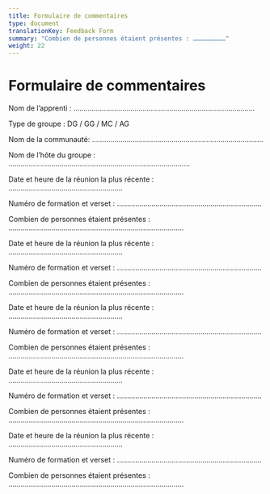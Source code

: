 ```yaml
---
title: Formulaire de commentaires
type: document
translationKey: Feedback Form
summary: "Combien de personnes étaient présentes : ………………………"
weight: 22
---
```

# Formulaire de commentaires

Nom de l’apprenti : ……………………………………………………………………………..

Type de groupe : DG / GG / MC / AG

Nom de la communauté: …………………………………………………………………………

Nom de l’hôte du groupe : ……………………………………………………………………………..

Date et heure de la réunion la plus récente : ………………………………………………..

Numéro de formation et verset : ……………………………………………………………..

Combien de personnes étaient présentes : …………………………………………………………………………..

Date et heure de la réunion la plus récente : ………………………………………………..

Numéro de formation et verset : ……………………………………………………………..

Combien de personnes étaient présentes : …………………………………………………………………………..

Date et heure de la réunion la plus récente : ………………………………………………..

Numéro de formation et verset : ……………………………………………………………..

Combien de personnes étaient présentes : …………………………………………………………………………..

Date et heure de la réunion la plus récente : ………………………………………………..

Numéro de formation et verset : ……………………………………………………………..

Combien de personnes étaient présentes : …………………………………………………………………………..

Date et heure de la réunion la plus récente : ………………………………………………..

Numéro de formation et verset : ……………………………………………………………..

Combien de personnes étaient présentes : …………………………………………………………………………..
